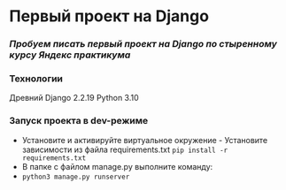 #  Первый проект на Django
### ***Пробуем писать первый проект на Django по стыренному курсу Яндекс практикума***

### Технологии
Древний Django 2.2.19
Python 3.10

### Запуск проекта в dev-режиме 

- Установите и активируйте виртуальное окружение - 
Установите зависимости из файла requirements.txt 
``` pip install -r requirements.txt ```
- В папке с файлом manage.py выполните команду:
-  ``` python3 manage.py runserver ```